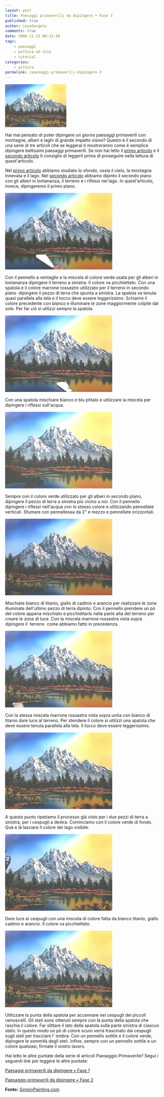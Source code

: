 ```yaml
---
layout: post
title: Paesaggi primaverili da dipingere • Fase 3
published: true
author: sasadangelo
comments: true
date: 2006-11-21 06:11:50
tags:
    - paesaggi
    - pittura ad olio
    - tutorial
categories:
    - pittura
permalink: /paesaggi-primaverili-dipingere-3
---
```


![dipingere paesaggio primaverile](/wp-content/uploads/paesaggio-primaverile.jpg "dipingere paesaggio primaverile")

Hai mai pensato di poter dipingere un giorno paesaggi primaverili con montagne, alberi e laghi di grande impatto visivo? Questo è il secondo di una serie di tre articoli che se leggerai ti mostreranno come è semplice dipingere bellissimi paesaggi primaverili. Se non hai letto il [primo articolo](https://www.disegnoepittura.it/paesaggi-primaverili-dipingere/) e il [secondo articolo](https://www.disegnoepittura.it/paesaggi-primaverili-dipingere-2/) ti consiglio di leggerli prima di proseguire nella lettura di quest'articolo.

Nel [primo articolo](https://www.disegnoepittura.it/paesaggi-primaverili-dipingere/) abbiamo studiato lo sfondo, ossia il cielo, la montagna innevata e il lago. Nel [secondo articolo](https://www.disegnoepittura.it/paesaggi-primaverili-dipingere-2/) abbiamo dipinto il secondo piano con gli alberi in lontananza, il terreno e i riflessi nel lago. In quest'articolo, invece, dipingeremo il primo piano.

![dipingere paesaggio primaverile](/wp-content/uploads/paesaggio-primaverile-27.jpg "dipingere paesaggio primaverile")

Con il pennello a ventaglio e la miscela di colore verde usata per gli alberi in lontananza dipingere il terreno a sinistra. Il colore va picchiettato. Con una spatola e il colore marrone rossastro utilizzato per il terreno in secondo piano  dipingere il pezzo di terra che spunta a sinistra. La spatola va tenuta quasi parallela alla tela e il tocco deve essere leggerissimo. Schiarire il colore precedente con bianco e illuminare le zone maggiormente colpite dal sole. Per far ciò si utilizzi sempre la spatola.

![dipingere paesaggio primaverile](/wp-content/uploads/paesaggio-primaverile-28.jpg "dipingere paesaggio primaverile")

Con una spatola mischiare bianco e blu phtalo e utilizzare la miscela per dipingere i riflessi sull'acqua.

![dipingere paesaggio primaverile](/wp-content/uploads/paesaggio-primaverile-29.jpg "dipingere paesaggio primaverile")

Sempre con il colore verde utilizzato per gli alberi in secondo piano, dipingere il pezzo di terra a sinistra più vicino a noi. Con il pennello dipingere i riflessi nell'acqua con lo stesso colore e utilizzando pennellate verticali. Sfumare con pennellessa da 2" e mezzo e pennellate orizzontali.

![dipingere paesaggio primaverile](/wp-content/uploads/paesaggio-primaverile-30.jpg "dipingere paesaggio primaverile")

Mischiate bianco di titanio, giallo di cadmio e arancio per realizzare le zone illuminate dell'ultimo pezzo di terra dipinto. Con il pennello prendere un pò del colore appena mischiato e picchiettarlo nella parte alta del terreno per creare le zone di luce. Con la miscela marrone rossastra vista sopra dipingere il  terreno  come abbiamo fatto in precedenza.

![dipingere paesaggio primaverile](/wp-content/uploads/paesaggio-primaverile-31.jpg "dipingere paesaggio primaverile")

Con la stessa miscela marrone rossastra vista sopra unita con bianco di titanio dare luce al terreno. Per stendere il colore si utilizzi una spatola che deve essere tenuta parallela alla tela. Il tocco deve essere leggerissimo.

![dipingere paesaggio primaverile](/wp-content/uploads/paesaggio-primaverile-32.jpg "dipingere paesaggio primaverile")

A questo punto ripetiamo il processo già visto per i due pezzi di terra a sinistra, per i cespugli a destra. Cominciamo con il colore verde di fondo. Quà e là lasciare il colore del lago visibile.

![dipingere paesaggio primaverile](/wp-content/uploads/paesaggio-primaverile-33.jpg "dipingere paesaggio primaverile")

Dare luce ai cespugli con una miscela di colore fatta da bianco titanio, giallo cadmio e arancio. Il colore va picchiettato.

![dipingere paesaggio primaverile](/wp-content/uploads/paesaggio-primaverile-34.jpg "dipingere paesaggio primaverile")

Utilizzare la punta della spatola per accennare nei cespugli dei piccoli ramoscelli. Gli steli sono ottenuti sempre con la punta della spatola che raschia il colore. Far slittare il lato della spatola sulla parte sinistra di ciascun stelo. In questo modo un pò di colore scuro verrà trascinato dai cespugli sugli steli per tracciare l' ombra. Con un pennello sottile e il colore verde, dipingere le sommità degli steli. Infine, sempre con un pennello sottile e un colore qualsiasi, firmate il vostro lavoro.

Hai letto le altre puntate della serie di articoli Paesaggio Primaverile? Segui i seguenti link per leggere le altre puntate:

[Paesaggi primaverili da dipingere • Fase 1](https://www.disegnoepittura.it/paesaggi-primaverili-dipingere/)

[Paesaggio primaverili da dipingere • Fase 2](https://www.disegnoepittura.it/paesaggi-primaverili-dipingere-2/)

**Fonte:** [SimplyPainting.com](http://simplypainting.com/)
